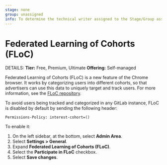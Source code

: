 ```yaml
---
stage: none
group: unassigned
info: To determine the technical writer assigned to the Stage/Group associated with this page, see https://handbook.gitlab.com/handbook/product/ux/technical-writing/#assignments
---
```


# Federated Learning of Cohorts (FLoC)

DETAILS:
**Tier:** Free, Premium, Ultimate
**Offering:** Self-managed

Federated Learning of Cohorts (FLoC) is a new feature of the Chrome browser.
It works by categorizing users into different cohorts, so that
advertisers can use this data to uniquely target and track users. For more
information, see the [FLoC repository](https://github.com/WICG/floc).

To avoid users being tracked and categorized in any GitLab instance, FLoC is
disabled by default by sending the following header:

```plaintext
Permissions-Policy: interest-cohort=()
```

To enable it:

1. On the left sidebar, at the bottom, select **Admin Area**.
1. Select **Settings > General**.
1. Expand **Federated Learning of Cohorts (FLoC)**.
1. Select the **Participate in FLoC** checkbox.
1. Select **Save changes**.

<!-- ## Troubleshooting

Include any troubleshooting steps that you can foresee. If you know beforehand what issues
one might have when setting this up, or when something is changed, or on upgrading, it's
important to describe those, too. Think of things that may go wrong and include them here.
This is important to minimize requests for support, and to avoid doc comments with
questions that you know someone might ask.

Each scenario can be a third-level heading, for example `### Getting error message X`.
If you have none to add when creating a doc, leave this section in place
but commented out to help encourage others to add to it in the future. -->
